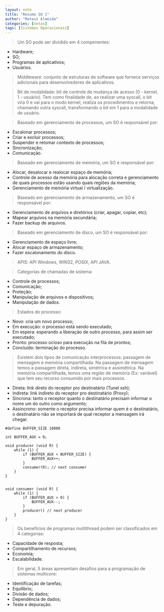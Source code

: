 ```yaml
---
layout: note
title: "Resumo SO 1"
author: "Mateus Almeida"
categories: [notas]
tags: [Sistemas Operacionais]
---
```


>Um SO pode ser dividido em 4 compenentes:

- Hardware;
- SO;
- Programas de aplicativos;
- Usuários.

>Middleware: conjunto de estruturas de software que fornece serviços adicionais para desenvolvedores de aplicativos.

>Bit de modalidade: bit de controle de mudança de acesso (0 - kernel, 1 - usuário). Tem como finalidade de, ao realizar uma syscall, o bit vira 0 e vai para o modo kernel, realiza os procedimentos e retorna, chamando outra syscall, transformando o bit em 1 para a modalidade de usuário.

>Baseado em gerenciamento de processos, um SO é responsável por:

- Escalonar processos;
- Criar e excluir processos;
- Suspender e retomar contexto de processos;
- Sincronização;
- Comunicação.

>Baseado em gerenciamento de memória, um SO é responsável por:

- Alocar, desalocar e realocar espaço de memória;
- Controle de acesso da memória para alocação correta e gerenciamento de quais processos estão usando quais regiões da memória;
- Gerenciamento de memória virtual / virtualização.

>Baseado em gerenciamento de armazenamento, um SO é responsável por:

- Gerenciamento de arquivos e diretórios (criar, apagar, copiar, etc);
- Mapear arquivos na memória secundária;
- Fazer backup de arquivos.

>Baseado em gerenciamento de disco, um SO é responsável por:

- Gerenciamento de espaço livre;
- Alocar espaço de armazenamento;
- Fazer escalonamento do disco.

>APIS: API Windows, WIN32, POSIX, API JAVA.

>Categorias de chamadas de sistema:

- Controle de processos;
- Comunicação;
- Proteção;
- Manipulação de arquivos e dispositivos;
- Manipulação de dados.

>Estados do processo:

- Novo: cria um novo processo;
- Em execução: o processo está sendo executado;
- Em espera: esperando a liberação de outro processo, para assim ser executado;
- Pronto: processo ocioso para execução na fila de prontos;
- Concluído: terminação do processo.

>Existem dois tipos de comunicação interprocessos: passagem de mensagem e memória compartilhada. Na passagem de mensagem temos a passagem direta, indireta, simétrica e assimétrica. Na memória compartilhada, temos uma região de memória (Ex: variável) que tem seu recurso consumido por mais processos.

- Direta: link direto do receptor pro destinatário (Tunel ssh);
- Indireta: link indireto do receptor pro destinatário (Proxy);
- Sincrona: tanto o receptor quanto o destinatário precisam informar o nome um do outro como argumento;
- Assincrono: somente o receptor precisa informar quem é o destinatário, o destinatário não se importará de qual receptor a mensagem irá chegar.

```
#define BUFFER_SIZE 10000

int BUFFER_AUX = 0;

void producer (void R) {
	while (1) {
		if (BUFFER_AUX < BUFFER_SIZE) {
			BUFFER_AUX++;
		}
		consumer(R); // next consumer
	}
}


void consumer (void R) {
	while (1) {
		if (BUFFER_AUX > 0) {
			BUFFER_AUX--;
		}
		producer() // next producer
	}
}
```

>Os benefícios de programas multithread podem ser classificados em 4 categorias:

- Capacidade de resposta;
- Compartilhamento de recursos;
- Economia;
- Escalabilidade.

>Em geral, 5 áreas apresentam desafios para a programação de sistemas multicore:

- Identificação de tarefas;
- Equilíbrio;
- Divisão de dados;
- Dependência de dados;
- Teste e depuração.